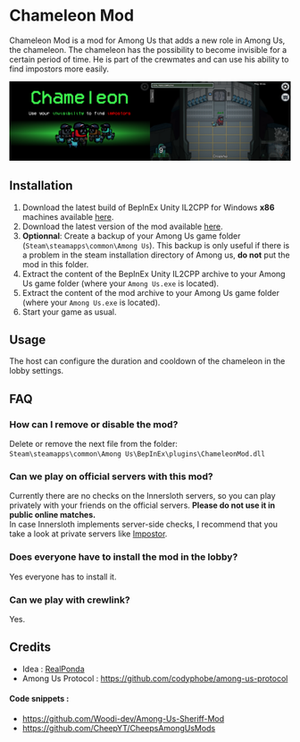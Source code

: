 # Chameleon Mod

Chameleon Mod is a mod for Among Us that adds a new role in Among Us, the chameleon. The chameleon has the possibility to become invisible for a certain period of time. He is part of the crewmates and can use his ability to find impostors more easily.

![ChameleonMod](./Images/Chameleon.png)

## Installation

1. Download the latest build of BepInEx Unity IL2CPP for Windows **x86** machines available [here](https://builds.bepis.io/projects/bepinex_be).
2. Download the latest version of the mod available [here](https://github.com/Wunax/Among-Us-Chameleon-Mod/releases/latest).
3. **Optionnal**: Create a backup of your Among Us game folder (`Steam\steamapps\common\Among Us`). This backup is only useful if there is a problem in the steam installation directory of Among us, **do not** put the mod in this folder.
4. Extract the content of the BepInEx Unity IL2CPP archive to your Among Us game folder (where your `Among Us.exe` is located).
5. Extract the content of the mod archive to your Among Us game folder (where your `Among Us.exe` is located).
6. Start your game as usual.

## Usage

The host can configure the duration and cooldown of the chameleon in the lobby settings.

## FAQ

### How can I remove or disable the mod?

Delete or remove the next file from the folder: `Steam\steamapps\common\Among Us\BepInEx\plugins\ChameleonMod.dll`

### Can we play on official servers with this mod?

Currently there are no checks on the Innersloth servers, so you can play privately with your friends on the official servers. **Please do not use it in public online matches.**\
In case Innersloth implements server-side checks, I recommend that you take a look at private servers like [Impostor](https://github.com/Impostor/Impostor).

### Does everyone have to install the mod in the lobby?

Yes everyone has to install it.

### Can we play with crewlink?

Yes.

## Credits

-   Idea : [RealPonda](https://www.reddit.com/user/RealPonda/)
-   Among Us Protocol : https://github.com/codyphobe/among-us-protocol

#### Code snippets :

-   https://github.com/Woodi-dev/Among-Us-Sheriff-Mod
-   https://github.com/CheepYT/CheepsAmongUsMods
